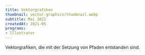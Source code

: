 ```yaml
---
title: Vektorgrafiken
thumbnail: vector-graphics/thumbnail.webp
subtitle: Mai 2021
createdAt: 2021-05
programs:
- Illustrator
---
```


Vektorgrafiken, die mit der Setzung von Pfaden entstanden sind.

<asset-image src="vector-graphics/howling_sunset.webp" alt="Howling Sunset"></asset-image>
<asset-image src="vector-graphics/snacking.webp" alt="Snacking"></asset-image>
<asset-image src="vector-graphics/dangerous_eyes.webp" alt="Dangerous Eyes"></asset-image>
